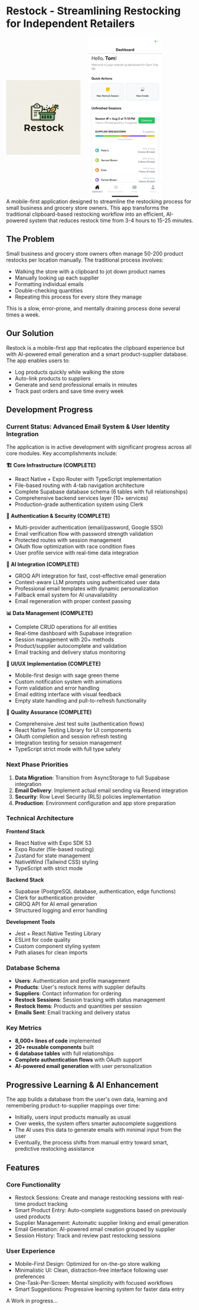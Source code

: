 # Restock - Streamlining Restocking for Independent Retailers
<div style="display: flex; gap: 20px; align-items: center;">
  <img src="restock-icon.png" alt="Restock App Icon" width="200">
  <img src="IMG_1902.PNG" alt="Restock App Screenshot" width="200">
</div>
A mobile-first application designed to streamline the restocking process for small business and grocery store owners. This app transforms the traditional clipboard-based restocking workflow into an efficient, AI-powered system that reduces restock time from 3-4 hours to 15-25 minutes.

## The Problem

Small business and grocery store owners often manage 50-200 product restocks per location manually. The traditional process involves:
- Walking the store with a clipboard to jot down product names
- Manually looking up each supplier
- Formatting individual emails
- Double-checking quantities
- Repeating this process for every store they manage

This is a slow, error-prone, and mentally draining process done several times a week.

## Our Solution

Restock is a mobile-first app that replicates the clipboard experience but with AI-powered email generation and a smart product-supplier database. The app enables users to:

- Log products quickly while walking the store
- Auto-link products to suppliers
- Generate and send professional emails in minutes
- Track past orders and save time every week

## Development Progress

### Current Status: **Advanced Email System & User Identity Integration**
The application is in active development with significant progress across all core modules. Key accomplishments include:

**🏗️ Core Infrastructure (COMPLETE)**
- React Native + Expo Router with TypeScript implementation
- File-based routing with 4-tab navigation architecture
- Complete Supabase database schema (6 tables with full relationships)
- Comprehensive backend services layer (10+ services)
- Production-grade authentication system using Clerk

**🔐 Authentication & Security (COMPLETE)**
- Multi-provider authentication (email/password, Google SSO)
- Email verification flow with password strength validation
- Protected routes with session management
- OAuth flow optimization with race condition fixes
- User profile service with real-time data integration

**🤖 AI Integration (COMPLETE)**
- GROQ API integration for fast, cost-effective email generation
- Context-aware LLM prompts using authenticated user data
- Professional email templates with dynamic personalization
- Fallback email system for AI unavailability
- Email regeneration with proper context passing

**📊 Data Management (COMPLETE)**
- Complete CRUD operations for all entities
- Real-time dashboard with Supabase integration
- Session management with 20+ methods
- Product/supplier autocomplete and validation
- Email tracking and delivery status monitoring

**🎨 UI/UX Implementation (COMPLETE)**
- Mobile-first design with sage green theme
- Custom notification system with animations
- Form validation and error handling
- Email editing interface with visual feedback
- Empty state handling and pull-to-refresh functionality

**🧪 Quality Assurance (COMPLETE)**
- Comprehensive Jest test suite (authentication flows)
- React Native Testing Library for UI components
- OAuth completion and session refresh testing
- Integration testing for session management
- TypeScript strict mode with full type safety

### Next Phase Priorities
1. **Data Migration**: Transition from AsyncStorage to full Supabase integration
2. **Email Delivery**: Implement actual email sending via Resend integration
3. **Security**: Row Level Security (RLS) policies implementation
4. **Production**: Environment configuration and app store preparation

### Technical Architecture

**Frontend Stack**
- React Native with Expo SDK 53
- Expo Router (file-based routing)
- Zustand for state management
- NativeWind (Tailwind CSS) styling
- TypeScript with strict mode

**Backend Stack**
- Supabase (PostgreSQL database, authentication, edge functions)
- Clerk for authentication provider
- GROQ API for AI email generation
- Structured logging and error handling

**Development Tools**
- Jest + React Native Testing Library
- ESLint for code quality
- Custom component styling system
- Path aliases for clean imports

### Database Schema
- **Users**: Authentication and profile management
- **Products**: User's restock items with supplier defaults
- **Suppliers**: Contact information for ordering
- **Restock Sessions**: Session tracking with status management
- **Restock Items**: Products and quantities per session
- **Emails Sent**: Email tracking and delivery status

### Key Metrics
- **8,000+ lines of code** implemented
- **20+ reusable components** built
- **6 database tables** with full relationships
- **Complete authentication flows** with OAuth support
- **AI-powered email generation** with user personalization

## Progressive Learning & AI Enhancement

The app builds a database from the user's own data, learning and remembering product-to-supplier mappings over time:

- Initially, users input products manually as usual
- Over weeks, the system offers smarter autocomplete suggestions
- The AI uses this data to generate emails with minimal input from the user
- Eventually, the process shifts from manual entry toward smart, predictive restocking assistance

## Features

### Core Functionality
- Restock Sessions: Create and manage restocking sessions with real-time product tracking
- Smart Product Entry: Auto-complete suggestions based on previously used products
- Supplier Management: Automatic supplier linking and email generation
- Email Generation: AI-powered email creation grouped by supplier
- Session History: Track and review past restocking sessions

### User Experience
- Mobile-First Design: Optimized for on-the-go store walking
- Minimalistic UI: Clean, distraction-free interface following user preferences
- One-Task-Per-Screen: Mental simplicity with focused workflows
- Smart Suggestions: Progressive learning system for faster data entry


A Work in progress...